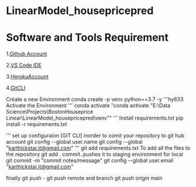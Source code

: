 # LinearModel_housepricepred

# Software and Tools Requirement

1.[Github Account](https://github.com)

2.[VS Code IDE](https://code.visualstrudio.com/)

3.[HerokuAccount](https://heroku.com)

4.[GitCLI](https://)

Create a new Environment
conda create -p venv python==3.7 -y
'''hy633
Activate the Environment 
'''
conda activate "conda activate "E:\Data Science\Projects\BostonHouseprice Linear\LinearModel_housepricepred\venv""
'''
Install requirements.txt
pip install -r requirements.txt

'''
set up configuraion [GIT CLI] inorder to comit your repository to git hub account
git config --global user.name
git config --global "karthickstar.it@gmail.com"
'''
git add requirements.txt
To add all the files to the repository
git add . 
commit..pushes it to staging environment for local
git commit -m "commit notes/message"
git config --global user.email "karthickstar.it@gmail.com"

finally git push - git push remote and branch
git push origin main

